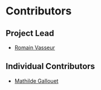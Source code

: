 # Contributors

## Project Lead

* [Romain Vasseur](https://github.com/RVR06)

## Individual Contributors

* [Mathilde Gallouet](https://github.com/mgalloue)